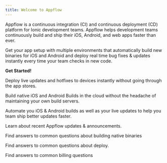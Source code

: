 ```yaml
---
title: Welcome to Appflow
---
```


Appflow is a continuous integration (CI) and continuous deployment (CD) platform
for Ionic development teams. Appflow helps development teams continuously build and ship
their iOS, Android, and web apps faster than ever.

<docs-cards class="prioritized">
  <docs-card header="Quickstart" href="/docs/appflow/quickstart" img="/docs/assets/icons/guide-quickstart.png">
    <p>Get your app setup with multiple environments that automatically build new binaries for
    iOS and Android and deploy real time bug fixes & updates instantly every time your team checks in
    new code.</p>
    <b>Get Started!</b>
  </docs-card>

  <docs-card header="Deploy" href="/docs/appflow/deploy/intro" icon="/docs/assets/icons/guide-deploy-icon.png">
    <p>Deploy live updates and hotfixes to devices instantly without going through the app stores.</p>
  </docs-card>

  <docs-card header="Package" href="/docs/appflow/package/intro" icon="/docs/assets/icons/guide-package-icon.png">
    <p>Build native iOS and Android Builds in the cloud without the headache of maintaining your own build servers.</p>
  </docs-card>

  <docs-card header="Automate" href="/docs/appflow/automation/intro" icon="/docs/assets/icons/guide-automate-icon.png">
    <p>Automate you iOS & Android builds as well as your live updates to help you team ship better updates faster.</p>
  </docs-card>

  <docs-card header="News & Updates" href="https://ionic.zendesk.com/hc/en-us/categories/360000410554-Announcements" icon="/docs/assets/icons/guide-news-icon.png">
    <p>Learn about recent Appflow updates & announcements.</p>
  </docs-card>

  <docs-card header="Package FAQ" href="https://ionic.zendesk.com/hc/en-us/categories/360000410494-Package" icon="/docs/assets/icons/guide-faq-icon.png">
    <p>Find answers to common questions about building native binaries</p>
  </docs-card>

  <docs-card header="Deploy FAQ" href="https://ionic.zendesk.com/hc/en-us/categories/360000409113-Deploy" icon="/docs/assets/icons/guide-faq-icon.png">
    <p>Find answers to common questions about deploy.</p>
  </docs-card>

  <docs-card header="Billing FAQ" href="https://ionic.zendesk.com/hc/en-us/categories/360000410574-Billing-Support" icon="/docs/assets/icons/guide-faq-icon.png">
    <p>Find answers to common billing questions</p>
  </docs-card>
</docs-cards>
